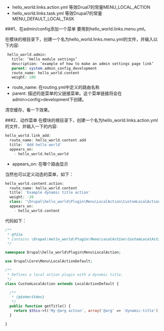 * hello_world.links.action.yml 等效Drual7的常量MENU_LOCAL_ACTION
* hello_world.links.task.yml 等效Drupal7的常量MENU_DEFAULT_LOCAL_TASK


###1、在admin/config添加一个菜单
要用到hello_world.links.menu.yml。

在模块的根目录下，创建一个名为hello_world.links.menu.yml的文件，并输入以下内容:

```php
 hello_world.admin:
   title: ‘Hello module settings’
   description: ‘example of how to make an admin settings page link’
   parent: system.admin_config_development
   route_name: hello_world.content
   weight: 100
```

* route_name: 在routing.yml中定义的路由名称
* parent: 描述的是菜单的父链接菜单。这个菜单链接将会在admin>config>development下创建。

清空缓存，看一下效果。

###2、动作菜单
在模块的根目录下，创建一个名为hello_world.links.action.yml的文件，并输入一下的内容:
```php
hello_world.link_add:
  route_name: hello_world.content.add
  title: 'Add hello world'
  appears_on:
    - hello_world.hello_world
```

* appears_on: 在哪个路由显示

当然也可以定义动态的菜单，如下：
```php
hello_world.content.action:
  route_name: hello_world.content
  title: 'Example dynamic title action'
  weight: -20
  class: '\Drupal\hello_world\Plugin\Menu\LocalAction\CustomLocalAction'
  appears_on:
    - hello_world.content
```

代码如下：
```php
/**
 * @file
 * Contains \Drupal\hello_world\Plugin\Menu\LocalAction\CustomLocalAction.
 */

namespace Drupal\hello_world\Plugin\Menu\LocalAction;

use Drupal\Core\Menu\LocalActionDefault;

/**
 * Defines a local action plugin with a dynamic title.
 */
class CustomLocalAction extends LocalActionDefault {

  /**
   * {@inheritdoc}
   */
  public function getTitle() {
    return $this->t('My @arg action', array('@arg' => 'dynamic-title'));
  }

}
```